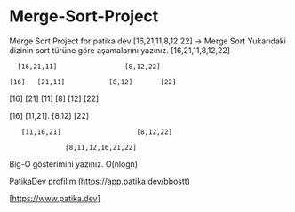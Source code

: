 # Merge-Sort-Project
Merge Sort Project for patika dev
[16,21,11,8,12,22] -> Merge Sort
Yukarıdaki dizinin sort türüne göre aşamalarını yazınız.
               [16,21,11,8,12,22]

      [16,21,11]                 [8,12,22]   

    [16]   [21,11]           [8,12]       [22]

   [16]      [21] [11]      [8]   [12]       [22]

  [16]         [11,21].     [8,12]          [22]
    
       [11,16,21]                   [8,12,22]
         
                  [8,11,12,16,21,22]
Big-O gösterimini yazınız.
O(nlogn)

PatikaDev profilim (https://app.patika.dev/bbostt)

[https://www.patika.dev]
